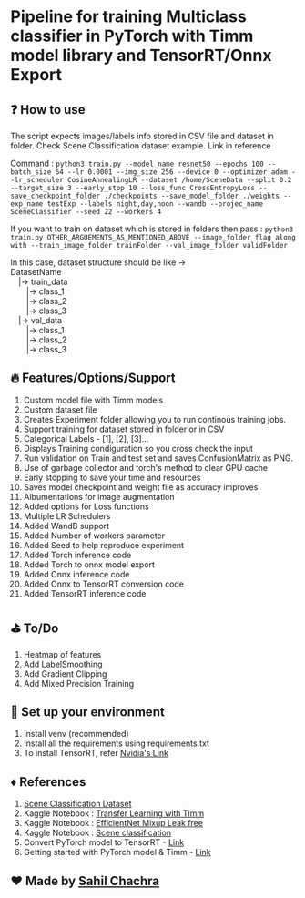 # Pipeline for training Multiclass classifier in PyTorch with Timm model library and TensorRT/Onnx Export

## :question: How to use
The script expects images/labels info stored in CSV file and dataset in folder. Check Scene Classification dataset example. Link in reference

Command : `python3 train.py --model_name resnet50 --epochs 100 --batch_size 64 --lr 0.0001 --img_size 256 --device 0 --optimizer adam --lr_scheduler CosineAnnealingLR --dataset /home/SceneData --split 0.2 --target_size 3 --early_stop 10 --loss_func CrossEntropyLoss --save_checkpoint_folder ./checkpoints --save_model_folder ./weights --exp_name testExp --labels night,day,noon --wandb --projec_name SceneClassifier --seed 22 --workers 4`

If you want to train on dataset which is stored in folders then pass :
`python3 train.py OTHER_ARGUEMENTS_AS_MENTIONED_ABOVE --image_folder flag along with --train_image_folder trainFolder --val_image_folder validFolder`

In this case, dataset structure should be like -> \
DatasetName \
&emsp;|-> train_data \
&emsp;&emsp;|-> class_1 \
&emsp;&emsp;|-> class_2 \
&emsp;&emsp;|-> class_3 \
&emsp;|-> val_data \
&emsp;&emsp;|-> class_1 \
&emsp;&emsp;|-> class_2 \
&emsp;&emsp;|-> class_3 

## :fire: Features/Options/Support
1. Custom model file with Timm models
2. Custom dataset file
3. Creates Experiment folder allowing you to run continous training jobs.
4. Support training for dataset stored in folder or in CSV
5. Categorical Labels - [1], [2], [3]...
7. Displays Training condiguration so you cross check the input
8. Run validation on Train and test set and saves ConfusionMatrix as PNG.
10. Use of garbage collector and torch's method to clear GPU cache
5. Early stopping to save your time and resources
6. Saves model checkpoint and weight file as accuracy improves
9. Albumentations for image augmentation
11. Added options for Loss functions
3. Multiple LR Schedulers
0. Added WandB support
0. Added Number of workers parameter
0. Added Seed to help reproduce experiment
0. Added Torch inference code
0. Added Torch to onnx model export
0. Added Onnx inference code
0. Added Onnx to TensorRT conversion code
0. Added TensorRT inference code

## :golf: To/Do

1. Heatmap of features
2. Add LabelSmoothing
3. Add Gradient Clipping
4. Add Mixed Precision Training

## :anger: Set up your environment
1. Install venv (recommended)
2. Install all the requirements using requirements.txt
3. To install TensorRT, refer [Nvidia's Link](https://docs.nvidia.com/deeplearning/tensorrt/install-guide/index.html)

## :diamonds: References
1. [Scene Classification Dataset](https://www.kaggle.com/datasets/nitishabharathi/scene-classification)
2. Kaggle Notebook : [Transfer Learning with Timm](https://www.kaggle.com/code/hinepo/transfer-learning-with-timm-models-and-pytorch)
3. Kaggle Notebook : [EfficientNet Mixup Leak free](https://www.kaggle.com/code/debarshichanda/efficientnetv2-mixup-leak-free)
4. Kaggle Notebook : [Scene classification](https://www.kaggle.com/code/krishnayogi/scene-classification-using-transfer-learning)
5. Convert PyTorch model to TensorRT - [Link](https://learnopencv.com/how-to-convert-a-model-from-pytorch-to-tensorrt-and-speed-up-inference/)
6. Getting started with PyTorch model & Timm - [Link](https://towardsdatascience.com/getting-started-with-pytorch-image-models-timm-a-practitioners-guide-4e77b4bf9055#9388)

## :heart: Made by [Sahil Chachra](https://github.com/SahilChachra)
